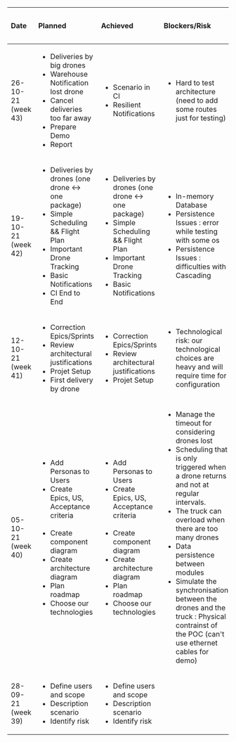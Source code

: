 
| Date | Planned | Achieved | Blockers/Risk | 🟩🟧🟥 Flag |
| :--- | :--- | :--- | :--- | :---: |
| 26-10-21<br />(week 43) | <ul><li>Deliveries by big drones</li><li>Warehouse Notification lost drone</li><li>Cancel deliveries too far away</li><li>Prepare Demo</li><li>Report</li></ul> | <ul><li>Scenario in CI</li><li>Resilient Notifications</li></ul> | <ul><li>Hard to test architecture (need to add some routes just for testing)</li></ul> | 🟩 |
| 19-10-21<br />(week 42) | <ul><li>Deliveries by drones (one drone <-> one package)</li><li>Simple Scheduling && Flight Plan</li><li>Important Drone Tracking</li><li>Basic Notifications</li><li>CI End to End </li></ul> | <ul><li>Deliveries by drones (one drone <-> one package)</li><li>Simple Scheduling && Flight Plan</li><li>Important Drone Tracking</li><li>Basic Notifications</li></ul> | <ul><li>In-memory Database</li><li>Persistence Issues : error while testing with some os</li><li>Persistence Issues : difficulties with Cascading</li></ul> | 🟩 |
| 12-10-21<br />(week 41) | <ul><li>Correction Epics/Sprints</li><li>Review architectural justifications</li><li>Projet Setup</li><li>First delivery by drone</li></ul> | <ul><li>Correction Epics/Sprints</li><li>Review architectural justifications</li><li>Projet Setup</li></ul> | <ul><li>Technological risk: our technological choices are heavy and will require time for configuration</li></ul> | 🟧 |
| 05-10-21<br />(week 40) | <ul><li>Add Personas to Users</li><li>Create Epics, US, Acceptance criteria</li><br /><li>Create component diagram</li><li>Create architecture diagram</li><li>Plan roadmap</li><li>Choose our technologies</li></ul> | <ul><li>Add Personas to Users</li><li>Create Epics, US, Acceptance criteria</li><br /><li>Create component diagram</li><li>Create architecture diagram</li><li>Plan roadmap</li><li>Choose our technologies</li></ul> | <ul><li>Manage the timeout for considering drones lost</li><li>Scheduling that is only triggered when a drone returns and not at regular intervals.</li><li>The truck can overload when there are too many drones</li><li>Data persistence between modules</li><li>Simulate the synchronisation between the drones and the truck : Physical contrainst of the POC (can't use ethernet cables for demo)</li></ul> | 🟩 |
| 28-09-21<br />(week 39)| <ul><li>Define users and scope</li><li>Description scenario</li><li>Identify risk</li></ul> | <ul><li>Define users and scope</li><li>Description scenario</li><li>Identify risk</li></ul> | | 🟩 |


